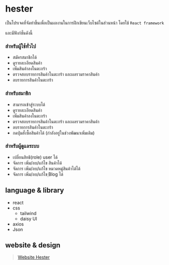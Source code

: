 ﻿# hester

เป็นโปรเจคที่จัดทำขึ้นเพื่อเป็นผลงานในการฝึกเขียนเว็บไซต์ในส่วนหน้า โดยใช้ `React framework`

และมีฟังก์ชั่นดังนี้

### สำหรับผู้ใช้ทั่วไป
* สมัครสมาชิกได้
* ดูรายละเอียดสินค้า
* เพิ่มสินค้าลงในตะกร้า
* ตรวจสอบรายการสินค้าในตะกร้า และผลรวมราคาสินค้า
* ลบรายการสินค้าในตะกร้า

### สำหรับสมาชิก
* สามารถเข้าสู่ระบบได้
* ดูรายละเอียดสินค้า
* เพิ่มสินค้าลงในตะกร้า
* ตรวจสอบรายการสินค้าในตะกร้า และผลรวมราคาสินค้า
* ลบรายการสินค้าในตะกร้า
* กดปุ่มสั่งซื้อสินค้าได้ (กำลังอยู่ในช่วงพัฒนาเพิ่มเติม)

### สำหรับผู้ดูแลระบบ
* เปลี่ยนสิทธิ(role) user ได้
* จัดการ เพิ่ม/ลบ/แก้ไข สินค้าได้
* จัดการ เพิ่ม/ลบ/แก้ไข หมวดหมู่สินค้าได้ได้
* จัดการ เพิ่ม/ลบ/แก้ไข ฺBlog ได้

## language & library

* react
* css
  * tailwind
  * daisy UI
* axios
* Json


## website & design

> [Website Hester](https://hester.vercel.app/)
